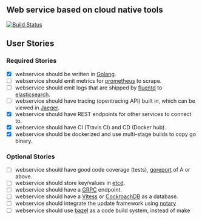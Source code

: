## Web service based on cloud native tools
[![Build Status](https://travis-ci.org/audip/cloudnative-webservice.svg?branch=master)](https://travis-ci.org/audip/cloudnative-webservice)

## User Stories

### Required Stories
- [x] webservice should be written in [Golang](https://golang.org/).
- [ ] webservice should emit metrics for [prometheus](https://prometheus.io/) to scrape.
- [ ] webservice should emit logs that are shipped by [fluentd](https://www.fluentd.org/) to [elasticsearch](https://www.elastic.co/guide/en/elasticsearch/reference/current/index.html).
- [ ] webservice should have tracing (opentracing API) built in, which can be viewed in [Jaeger](http://jaeger.readthedocs.io/en/latest/).
- [x] webservice should have REST endpoints for other services to connect to.
- [x] webservice should have CI (Travis CI) and CD (Docker hub).
- [x] webservice should be dockerized and use multi-stage builds to copy go binary.

### Optional Stories
- [ ] webservice should have good code coverage (tests), [goreport](https://goreportcard.com/) of A or above.
- [ ] webservice should store key/values in [etcd](https://coreos.com/etcd/docs/latest/).
- [ ] webservice should have a [GRPC](https://grpc.io/) endpoint.
- [ ] webservice should have a [Vitess](http://vitess.io/) or [CockroachDB](https://github.com/cockroachdb/cockroach) as a database.
- [ ] webservice should integrate the update framework using [notary](https://github.com/theupdateframework/notary)
- [ ] webservice should use [bazel](https://bazel.build/) as a code build system, instead of make
